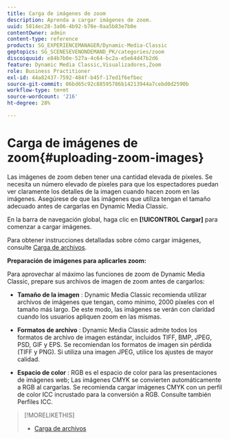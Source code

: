 ```yaml
---
title: Carga de imágenes de zoom
description: Aprenda a cargar imágenes de zoom.
uuid: 5814ec28-3a06-4b92-b70e-0aa5b83e7b0e
contentOwner: admin
content-type: reference
products: SG_EXPERIENCEMANAGER/Dynamic-Media-Classic
geptopics: SG_SCENESEVENONDEMAND_PK/categories/zoom
discoiquuid: e84b7b0e-527a-4c64-bc2a-e5e64d47b2d6
feature: Dynamic Media Classic,Visualizadores,Zoom
role: Business Practitioner
exl-id: 44a82437-7592-484f-b45f-17ed1f6efbec
source-git-commit: 06bd65c92c88595786b14213944a7cebd0d2590b
workflow-type: tm+mt
source-wordcount: '216'
ht-degree: 28%

---
```


# Carga de imágenes de zoom{#uploading-zoom-images}

Las imágenes de zoom deben tener una cantidad elevada de píxeles. Se necesita un número elevado de píxeles para que los espectadores puedan ver claramente los detalles de la imagen cuando hacen zoom en las imágenes. Asegúrese de que las imágenes que utiliza tengan el tamaño adecuado antes de cargarlas en Dynamic Media Classic.

En la barra de navegación global, haga clic en **[!UICONTROL Cargar]** para comenzar a cargar imágenes.

Para obtener instrucciones detalladas sobre cómo cargar imágenes, consulte [Carga de archivos](uploading-files.md#uploading_files).

**Preparación de imágenes para aplicarles zoom:**

Para aprovechar al máximo las funciones de zoom de Dynamic Media Classic, prepare sus archivos de imagen de zoom antes de cargarlos:

* **Tamaño de la imagen** : Dynamic Media Classic recomienda utilizar archivos de imágenes que tengan, como mínimo, 2000 píxeles con el tamaño más largo. De este modo, las imágenes se verán con claridad cuando los usuarios apliquen zoom en las mismas.

* **Formatos de archivo** : Dynamic Media Classic admite todos los formatos de archivo de imagen estándar, incluidos TIFF, BMP, JPEG, PSD, GIF y EPS. Se recomiendan los formatos de imagen sin pérdida (TIFF y PNG). Si utiliza una imagen JPEG, utilice los ajustes de mayor calidad.

* **Espacio de color** : RGB es el espacio de color para las presentaciones de imágenes web; Las imágenes CMYK se convierten automáticamente a RGB al cargarlas. Se recomienda cargar imágenes CMYK con un perfil de color ICC incrustado para la conversión a RGB. Consulte también Perfiles ICC.

>[!MORELIKETHIS]
>
>* [Carga de archivos](uploading-files.md#uploading_files)

